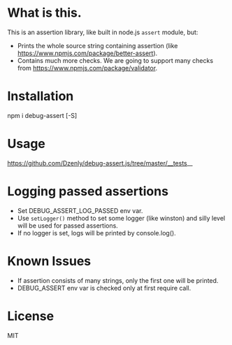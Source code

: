 # What is this.

This is an assertion library, like built in node.js `assert` module, but:

* Prints the whole source string containing assertion (like https://www.npmjs.com/package/better-assert).
* Contains much more checks. We are going to support many checks from https://www.npmjs.com/package/validator.

# Installation

npm i debug-assert [-S]

# Usage

https://github.com/Dzenly/debug-assert.js/tree/master/__tests__

# Logging passed assertions

* Set DEBUG_ASSERT_LOG_PASSED env var.
* Use `setLogger()` method to set some logger (like winston) and silly level will be used for passed assertions.
* If no logger is set, logs will be printed by console.log().


# Known Issues

* If assertion consists of many strings, only the first one will be printed.
* DEBUG_ASSERT env var is checked only at first require call.

# License

MIT
